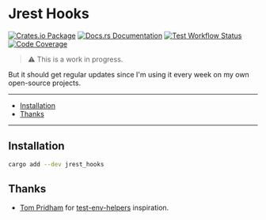 # Jrest Hooks

[![Crates.io Package](https://img.shields.io/crates/v/jrest_hooks?style=flat-square)](https://crates.io/crates/jrest_hooks)
[![Docs.rs Documentation](https://img.shields.io/docsrs/jrest_hooks/latest?style=flat-square)](https://docs.rs/jrest_hooks/latest/jrest_hooks)
[![Test Workflow Status](https://img.shields.io/github/actions/workflow/status/ivangabriele/jrest/test.yml?label=Tests&style=flat-square)](https://github.com/ivangabriele/jrest/actions?query=branch%3Amain+workflow%3ATest++)
[![Code Coverage](https://img.shields.io/codecov/c/github/ivangabriele/jrest/main?style=flat-square)](https://app.codecov.io/github/ivangabriele/jrest)

> ⚠️ This is a work in progress.
 
But it should get regular updates since I'm using it every week on my own open-source projects.

---

- [Installation](#installation)
- [Thanks](#thanks)

---

## Installation

```sh
cargo add --dev jrest_hooks
```

## Thanks

- [Tom Pridham](https://github.com/TomPridham)
  for [test-env-helpers](https://github.com/TomPridham/test-env-helpers) inspiration.
